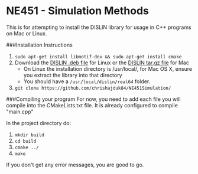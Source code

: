 # NE451 - Simulation Methods

This is for attempting to install the DISLIN library for usage in C++ programs
on Mac or Linux.

###Installation Instructions
1. `sudo apt-get install libmotif-dev && sudo apt-get install cmake`
2. Download the [DISLIN .deb file](http://www.mps.mpg.de/dislin/linux) for Linux or the [DISLIN tar.gz file](http://www.mps.mpg.de/dislin/mac-osx-darwin) for Mac
    * On Linux the installation directory is /usr/local/, for Mac OS X, ensure
    you extract the library into that directory
    * You should have a `/usr/local/dislin/real64` folder.
3. `git clone https://github.com/chrishajduk84/NE451Simulation/`

###Compiling your program
For now, you need to add each file you will compile into the CMakeLists.txt
file. It is already configured to compile "main.cpp"

In the project directory do:

1. `mkdir build`
2. `cd build`
3. `cmake ../`
4. `make`

If you don't get any error messages, you are good to go.


